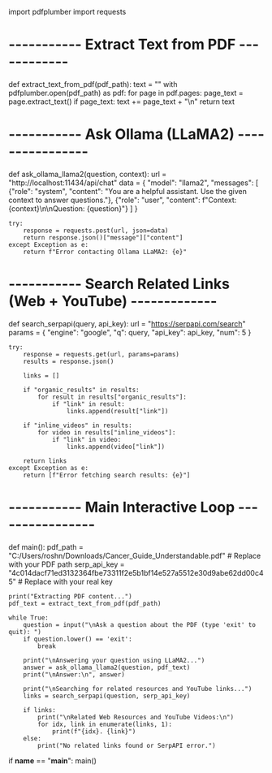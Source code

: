 import pdfplumber
import requests

# ----------- Extract Text from PDF ------------
def extract_text_from_pdf(pdf_path):
    text = ""
    with pdfplumber.open(pdf_path) as pdf:
        for page in pdf.pages:
            page_text = page.extract_text()
            if page_text:
                text += page_text + "\n"
    return text

# ----------- Ask Ollama (LLaMA2) ----------------
def ask_ollama_llama2(question, context):
    url = "http://localhost:11434/api/chat"
    data = {
        "model": "llama2",
        "messages": [
            {"role": "system", "content": "You are a helpful assistant. Use the given context to answer questions."},
            {"role": "user", "content": f"Context: {context}\n\nQuestion: {question}"}
        ]
    }

    try:
        response = requests.post(url, json=data)
        return response.json()["message"]["content"]
    except Exception as e:
        return f"Error contacting Ollama LLaMA2: {e}"

# ----------- Search Related Links (Web + YouTube) -------------
def search_serpapi(query, api_key):
    url = "https://serpapi.com/search"
    params = {
        "engine": "google",
        "q": query,
        "api_key": api_key,
        "num": 5
    }

    try:
        response = requests.get(url, params=params)
        results = response.json()

        links = []

        if "organic_results" in results:
            for result in results["organic_results"]:
                if "link" in result:
                    links.append(result["link"])

        if "inline_videos" in results:
            for video in results["inline_videos"]:
                if "link" in video:
                    links.append(video["link"])

        return links
    except Exception as e:
        return [f"Error fetching search results: {e}"]

# ----------- Main Interactive Loop ----------------
def main():
    pdf_path = "C:/Users/roshn/Downloads/Cancer_Guide_Understandable.pdf"  # Replace with your PDF path
    serp_api_key = "4c014dacf71ed3132364fbe73311f2e5b1bf14e527a5512e30d9abe62dd00c45"  # Replace with your real key

    print("Extracting PDF content...")
    pdf_text = extract_text_from_pdf(pdf_path)

    while True:
        question = input("\nAsk a question about the PDF (type 'exit' to quit): ")
        if question.lower() == 'exit':
            break

        print("\nAnswering your question using LLaMA2...")
        answer = ask_ollama_llama2(question, pdf_text)
        print("\nAnswer:\n", answer)

        print("\nSearching for related resources and YouTube links...")
        links = search_serpapi(question, serp_api_key)

        if links:
            print("\nRelated Web Resources and YouTube Videos:\n")
            for idx, link in enumerate(links, 1):
                print(f"{idx}. {link}")
        else:
            print("No related links found or SerpAPI error.")

if __name__ == "__main__":
    main()
